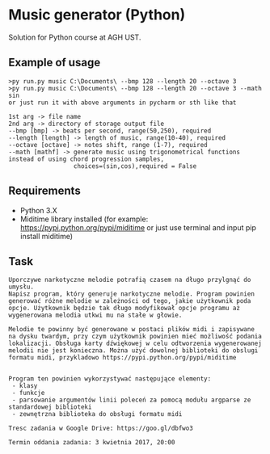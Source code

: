 # Music generator (Python)
Solution for Python course at AGH UST.

## Example of usage
```shell
>py run.py music C:\Documents\ --bmp 128 --length 20 --octave 3
>py run.py music C:\Documents\ --bmp 128 --length 20 --octave 3 --math sin
or just run it with above arguments in pycharm or sth like that
```
```
1st arg -> file name
2nd arg -> directory of storage output file
--bmp [bmp] -> beats per second, range(50,250), required
--length [length] -> length of music, range(10-40), required
--octave [octave] -> notes shift, range (1-7), required
--math [mathf] -> generate music using trigonometrical functions instead of using chord progression samples,
                  choices=(sin,cos),required = False
```
## Requirements
 - Python 3.X
 - Miditime library installed (for example: https://pypi.python.org/pypi/miditime or just use terminal and input pip install miditime)

## Task
```Programowanie w jezyku Python 2016/2017 zadanie 1
Uporczywe narkotyczne melodie potrafią czasem na długo przylgnąć do umysłu.
Napisz program, który generuje narkotyczne melodie. Program powinien generować różne melodie w zależności od tego, jakie użytkownik poda opcje. Użytkownik będzie tak długo modyfikował opcje programu aż wygenerowana melodia utkwi mu na stałe w głowie.

Melodie te powinny być generowane w postaci plików midi i zapisywane na dysku twardym, przy czym użytkownik powinien mieć możliwość podania lokalizacji. Obsługa karty dźwiękowej w celu odtworzenia wygenerowanej melodii nie jest konieczna. Można użyć dowolnej biblioteki do obslugi formatu midi, przykladowo https://pypi.python.org/pypi/miditime


Program ten powinien wykorzystywać następujące elementy:
 - klasy
 - funkcje
 - parsowanie argumentów linii poleceń za pomocą modułu argparse ze standardowej biblioteki
 - zewnętrzna biblioteka do obsługi formatu midi

Tresc zadania w Google Drive: https://goo.gl/dbfwo3

Termin oddania zadania: 3 kwietnia 2017, 20:00
```